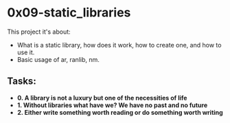 # 0x09-static_libraries 

This project it's about:

- What is a static library, how does it work, how to create one, and how to use it.
- Basic usage of ar, ranlib, nm.

## Tasks:

 - **0. A library is not a luxury but one of the necessities of life**
 - **1. Without libraries what have we? We have no past and no future**
 - **2. Either write something worth reading or do something worth writing**
